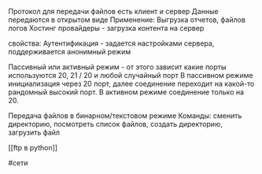 Протокол для передачи файлов 
есть клиент и сервер 
Данные передаются в открытом виде 
Применение: 
Выгрузка отчетов, файлов логов 
Хостинг провайдеры - загрузка контента на сервер

свойства:
Аутентификация - задается настройками сервера, поддерживается анонимный режим 

Пассивный или активный режим - от этого зависит какие порты используются 20, 21 / 20 и любой случайный порт 
В пассивном режиме инициализация через 20 порт, далее соединение переходит на какой-то рандомный высокий порт.
В активном режиме соединение только на 20.

Передача файлов в бинарном/текстовом режиме 
Команды:
сменить директорию, посмотреть список файлов, создать директорию, загрузить файл

[[ftp в python]]

#сети
